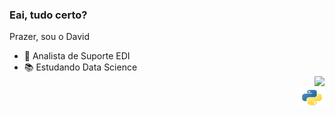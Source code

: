 ### Eai, tudo certo?

Prazer, sou o David
- :briefcase: Analista de Suporte EDI 
- :books: Estudando Data Science
  <div height="30" width="40" align="right">
    <img height="90em" src="https://github-readme-stats.vercel.app/api/top-langs/?username=Gabricius&layout=compact&langs_count=7&theme=dracula"/> <br>
    <img align="center" height="30" width="40" src="https://raw.githubusercontent.com/devicons/devicon/master/icons/python/python-original.svg">
  </div>

